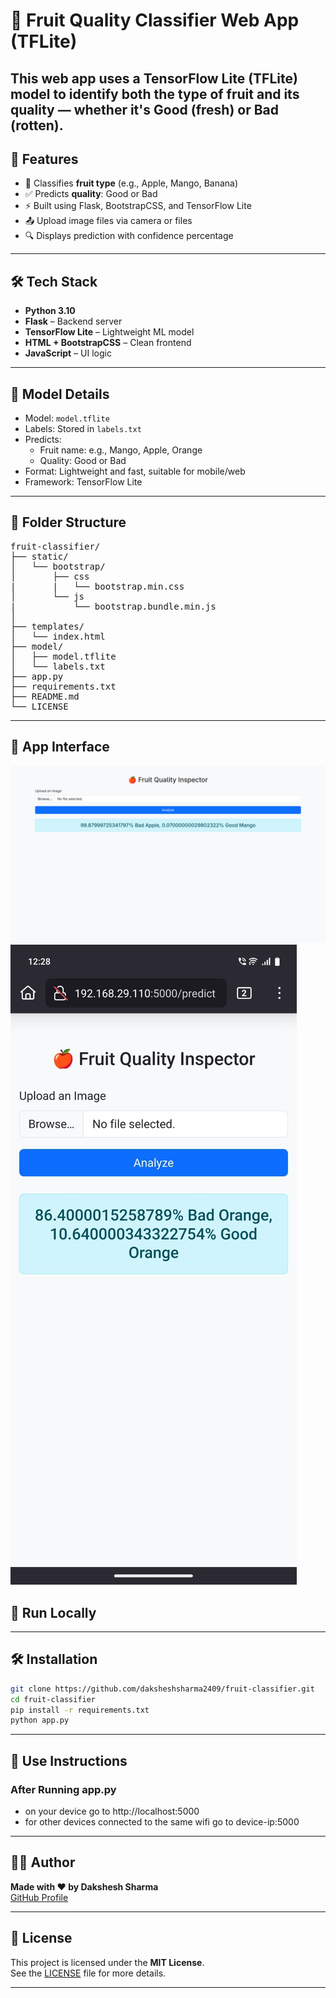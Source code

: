 # 🍓 Fruit Quality Classifier Web App (TFLite)

This web app uses a **TensorFlow Lite (TFLite)** model to identify both the **type of fruit** and its **quality** — whether it's **Good (fresh)** or **Bad (rotten)**.
---

## 🚀 Features

- 🧠 Classifies **fruit type** (e.g., Apple, Mango, Banana)
- ✅ Predicts **quality**: Good or Bad
- ⚡ Built using Flask, BootstrapCSS, and TensorFlow Lite
- 📤 Upload image files via camera or files
- 🔍 Displays prediction with confidence percentage

---

## 🛠️ Tech Stack

- **Python 3.10**
- **Flask** – Backend server
- **TensorFlow Lite** – Lightweight ML model
- **HTML + BootstrapCSS** – Clean frontend
- **JavaScript** – UI logic

---

## 🧠 Model Details

- Model: `model.tflite`
- Labels: Stored in `labels.txt`
- Predicts:
  - Fruit name: e.g., Mango, Apple, Orange
  - Quality: Good or Bad
- Format: Lightweight and fast, suitable for mobile/web
- Framework: TensorFlow Lite

---

## 📁 Folder Structure

<pre>
fruit-classifier/
├── static/
│   └── bootstrap/
│       ├── css
|       |   └── bootstrap.min.css
│       └── js
|           └── bootstrap.bundle.min.js
│   
├── templates/
│   └── index.html
├── model/
│   ├── model.tflite
│   └── labels.txt
├── app.py
├── requirements.txt
├── README.md
└── LICENSE
</pre>

---

## 📸 App Interface

![App Screenshot](Screenshots/laptop_view.png)
![App Screenshot](Screenshots/phone_view_1.jpg)


## 🧪 Run Locally

---

## 🛠️ Installation

```bash
git clone https://github.com/daksheshsharma2409/fruit-classifier.git
cd fruit-classifier
pip install -r requirements.txt
python app.py
```
---

## 🧪 Use Instructions

### After Running app.py

- on your device go to http://localhost:5000
- for other devices connected to the same wifi go to device-ip:5000

---

## 👨‍💻 Author

**Made with ❤️ by Dakshesh Sharma**  
[GitHub Profile](https://github.com/daksheshsharma2409)

---

## 📜 License

This project is licensed under the **MIT License**.  
See the [LICENSE](LICENSE) file for more details.

---

